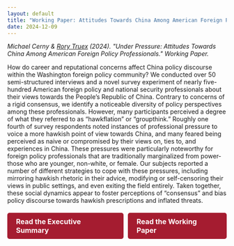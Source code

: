 ```yaml
---
layout: default
title: "Working Paper: Attitudes Towards China Among American Foreign Policy Professionals"
date: 2024-12-09
---
```


*Michael Cerny & [Rory Truex](https://www.rorytruex.com/) (2024). "Under Pressure: Attitudes Towards China Among American Foreign Policy Professionals." Working Paper.*

How do career and reputational concerns affect China policy discourse within the Washington foreign policy community? We conducted over 50 semi-structured interviews and a novel survey experiment of nearly five-hundred American foreign policy and national security professionals about their views towards the People’s Republic of China. Contrary to concerns of a rigid consensus, we identify a noticeable diversity of policy perspectives among these professionals. However, many participants perceived a degree of what they referred to as “hawkflation” or “groupthink.” Roughly one fourth of survey respondents noted instances of professional pressure to voice a more hawkish point of view towards China, and many feared being perceived as naive or compromised by their views on, ties to, and experiences in China. These pressures were particularly noteworthy for foreign policy professionals that are traditionally marginalized from power- those who are younger, non-white, or female. Our subjects reported a number of different strategies to cope with these pressures, including mirroring hawkish rhetoric in their advice, modifying or self-censoring their views in public settings, and even exiting the field entirely. Taken together, these social dynamics appear to foster perceptions of “consensus” and bias policy discourse towards hawkish prescriptions and inflated threats. 


<div style="display: flex; gap: 10px; margin-top: 20px; align-items: center;">
  <a href="https://static1.squarespace.com/static/61362c444f878116b514ec49/t/675727b4207f395589a26608/1733765044455/Executive+Summary+-+Under+Pressure+.pdf" 
     style="display: inline-block; background-color: #A51C30; color: white !important; padding: 10px 20px; text-decoration: none; border-radius: 5px; font-weight: bold; font-size: 16px;">
     Read the Executive Summary
  </a>
  <a href="https://static1.squarespace.com/static/61362c444f878116b514ec49/t/675727341f3f295563cd8a47/1733764917153/Cerny+%26+Truex+%282024%29+-+Working+Paper+-+Under+Pressure.pdf" 
     style="display: inline-block; background-color: #A51C30; color: white !important; padding: 10px 20px; text-decoration: none; border-radius: 5px; font-weight: bold; font-size: 16px;">
     Read the Working Paper
  </a>
</div>


